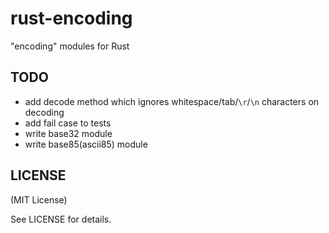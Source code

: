 rust-encoding
=============

"encoding" modules for Rust

TODO
----

* add decode method which ignores whitespace/tab/`\r`/`\n` characters on decoding
* add fail case to tests
* write base32 module
* write base85(ascii85) module

LICENSE
-------

(MIT License)

See LICENSE for details.
